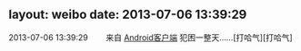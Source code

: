layout: weibo
date: 2013-07-06 13:39:29
---
<meta name="referrer" content="no-referrer" />

2013-07-06 13:39:29  &nbsp;&nbsp;&nbsp;&nbsp;&nbsp;&nbsp; 来自 <a href="http://app.weibo.com/t/feed/c66T5g" rel="nofollow">Android客户端</a>
犯困一整天……[打哈气][打哈气] ​​​

